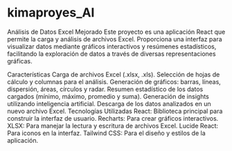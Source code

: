 # kimaproyes_AI
Análisis de Datos Excel Mejorado
Este proyecto es una aplicación React que permite la carga y análisis de archivos Excel. Proporciona una interfaz para visualizar datos mediante gráficos interactivos y resúmenes estadísticos, facilitando la exploración de datos a través de diversas representaciones gráficas.

Características
Carga de archivos Excel (.xlsx, .xls).
Selección de hojas de cálculo y columnas para el análisis.
Generación de gráficos: barras, líneas, dispersión, áreas, círculos y radar.
Resumen estadístico de los datos cargados (mínimo, máximo, promedio y suma).
Generación de insights utilizando inteligencia artificial.
Descarga de los datos analizados en un nuevo archivo Excel.
Tecnologías Utilizadas
React: Biblioteca principal para construir la interfaz de usuario.
Recharts: Para crear gráficos interactivos.
XLSX: Para manejar la lectura y escritura de archivos Excel.
Lucide React: Para iconos en la interfaz.
Tailwind CSS: Para el diseño y estilos de la aplicación.
